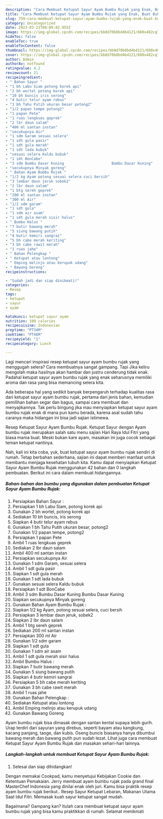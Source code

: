 ```yaml
---
description: "Cara Membuat Ketupat Sayur Ayam Bumbu Rujak yang Enak, Buat Buka Puasa}"
title: "Cara Membuat Ketupat Sayur Ayam Bumbu Rujak yang Enak, Buat Buka Puasa}"
slug: 759-cara-membuat-ketupat-sayur-ayam-bumbu-rujak-yang-enak-buat-buka-puasa
category: Uncategorized
date: 2023-03-21T08:09:02.955Z
image: https://img-global.cpcdn.com/recipes/bb8d70b8bd4b4121/680x482cq70/ketupat-sayur-ayam-bumbu-rujak-foto-resep-utama.jpg
hideToc: false
enableToc: true
enableTocContent: false
thumbnail: https://img-global.cpcdn.com/recipes/bb8d70b8bd4b4121/680x482cq70/ketupat-sayur-ayam-bumbu-rujak-foto-resep-utama.jpg
cover: https://img-global.cpcdn.com/recipes/bb8d70b8bd4b4121/680x482cq70/ketupat-sayur-ayam-bumbu-rujak-foto-resep-utama.jpg
author: Admin
authorAv: notfound
ratingvalue: 4.2
reviewcount: 21
recipeingredient:
- " Bahan Sayur "
- "1 bh Labu Siam potong korek api"
- "2 bh wortel potong korek api"
- "10 bh buncis iris serong"
- "4 butir telur ayam rebus"
- "1 bh Tahu Putih ukuran besar potong2"
- "1/2 papan tempe potong2"
- "1 papan Pete"
- "1 ruas lengkuas geprek"
- "2 lbr daun salam"
- "400 ml santan instan"
- "secukupnya Air"
- "1 sdm Garam sesuai selera"
- "1 sdt gula pasir"
- "1 sdt gula merah"
- "1 sdt lada bubuk"
- "sesuai selera Kaldu bubuk"
- "1 sdt BonCabe"
- "3 sdm Bumbu Dasar Kuning                      Bumbu Dasar Kuning"
- "secukupnya Minyak goreng"
- " Bahan Ayam Bumbu Rujak "
- "1/2 kg Ayam potong sesuai selera cuci bersih"
- "3 lembar daun jeruk sobek2"
- "2 lbr daun salam"
- "1 btg sereh geprek"
- "200 ml santan instan"
- "300 ml Air"
- "1/2 sdm garam"
- "1 sdt gula"
- "1 sdm air asam"
- "1 sdt gula merah sisir halus"
- " Bumbu Halus "
- "7 butir bawang merah"
- "5 siung bawang putih"
- "4 butir kemiri sangrai"
- "5 bh cabe merah keriting"
- "3 bh cabe rawit merah"
- "1 ruas jahe"
- " Bahan Pelengkap "
- " Ketupat atau lontong"
- " Emping melinjo atau kerupuk udang"
- " Bawang Goreng"
recipeinstructions:

- "Sudah jadi dan siap dinikmati!"
categories:
- Resep
tags:
- ketupat
- sayur
- ayam

katakunci: ketupat sayur ayam 
nutrition: 109 calories
recipecuisine: Indonesian
preptime: "PT34M"
cooktime: "PT46M"
recipeyield: "1"
recipecategory: Lunch

---
```



Lagi mencari inspirasi resep ketupat sayur ayam bumbu rujak yang menggugah selera? Cara membuatnya sangat gampang. Tapi Jika keliru mengolah maka hasilnya akan hambar dan justru cenderung tidak enak. Padahal ketupat sayur ayam bumbu rujak yang enak seharusnya memiliki aroma dan rasa yang bisa memancing selera kita.


Ada beberapa hal yang sedikit banyak berpengaruh terhadap kualitas rasa dari ketupat sayur ayam bumbu rujak, pertama dari jenis bahan, kemudian pemilihan bahan segar dan bagus, sampai cara membuat dan menyajikannya. Tak perlu bingung jika mau menyiapkan ketupat sayur ayam bumbu rujak enak di mana pun kamu berada, karena asal sudah tahu caranya maka hidangan ini bisa jadi sajian istimewa.

Resep Ketupat Sayur Ayam Bumbu Rujak. Ketupat Sayur dengan Ayam bumbu rujak merupakan salah satu menu sajian Hari Raya Idul Fitri yang biasa mama buat. Meski bukan kare ayam, masakan ini juga cocok sebagai teman ketupat nantinya.


Nah, kali ini kita coba, yuk, buat ketupat sayur ayam bumbu rujak sendiri di rumah. Tetap berbahan sederhana, sajian ini dapat memberi manfaat untuk membantu menjaga kesehatan tubuh kita. Kamu dapat menyiapkan Ketupat Sayur Ayam Bumbu Rujak menggunakan 42 bahan dan 0 langkah pembuatan. Berikut ini cara dalam membuat hidangannya.

<!--inarticleads1-->

##### Bahan-bahan dan bumbu yang digunakan dalam pembuatan Ketupat Sayur Ayam Bumbu Rujak:

1. Persiapkan  Bahan Sayur :
1. Persiapkan 1 bh Labu Siam, potong korek api
1. Gunakan 2 bh wortel, potong korek api
1. Sediakan 10 bh buncis, iris serong
1. Siapkan 4 butir telur ayam rebus
1. Gunakan 1 bh Tahu Putih ukuran besar, potong2
1. Gunakan 1/2 papan tempe, potong2
1. Persiapkan 1 papan Pete
1. Ambil 1 ruas lengkuas geprek
1. Sediakan 2 lbr daun salam
1. Ambil 400 ml santan instan
1. Persiapkan secukupnya Air
1. Gunakan 1 sdm Garam, sesuai selera
1. Ambil 1 sdt gula pasir
1. Siapkan 1 sdt gula merah
1. Gunakan 1 sdt lada bubuk
1. Gunakan sesuai selera Kaldu bubuk
1. Persiapkan 1 sdt BonCabe
1. Ambil 3 sdm Bumbu Dasar Kuning                      Bumbu Dasar Kuning
1. Siapkan secukupnya Minyak goreng
1. Gunakan  Bahan Ayam Bumbu Rujak :
1. Siapkan 1/2 kg Ayam, potong sesuai selera, cuci bersih
1. Persiapkan 3 lembar daun jeruk, sobek2
1. Siapkan 2 lbr daun salam
1. Ambil 1 btg sereh geprek
1. Sediakan 200 ml santan instan
1. Persiapkan 300 ml Air
1. Gunakan 1/2 sdm garam
1. Siapkan 1 sdt gula
1. Gunakan 1 sdm air asam
1. Ambil 1 sdt gula merah sisir halus
1. Ambil  Bumbu Halus :
1. Siapkan 7 butir bawang merah
1. Gunakan 5 siung bawang putih
1. Siapkan 4 butir kemiri sangrai
1. Persiapkan 5 bh cabe merah keriting
1. Gunakan 3 bh cabe rawit merah
1. Ambil 1 ruas jahe
1. Gunakan  Bahan Pelengkap :
1. Sediakan  Ketupat atau lontong
1. Ambil  Emping melinjo atau kerupuk udang
1. Gunakan  Bawang Goreng


Ayam bumbu rujak bisa dimasak dengan santan kental supaya lebih gurih. Urap terdiri dari sayuran yang direbus, seperti bayam atau kangkung, kacang panjang, taoge, dan kubis. Oseng buncis biasanya hanya dibumbui bawang merah dan bawang putih pun sudah lezat. Lihat juga cara membuat Ketupat Sayur Ayam Bumbu Rujak dan masakan sehari-hari lainnya. 

<!--inarticleads2-->

##### Langkah-langkah untuk membuat Ketupat Sayur Ayam Bumbu Rujak:


1. Selesai dan siap dihidangkan!

Dengan memakai Cookpad, kamu menyetujui Kebijakan Cookie dan Ketentuan Pemakaian. Jerry membuat ayam bumbu rujak pada grand final MasterChef Indonesia yang dinilai enak oleh juri. Kamu bisa praktik resep ayam bumbu rujak berikut.. Resep Sayur Ketupat Lebaran, Makanan Utama Saat Idul Fitri. Memasak kuah sayur ketupat sangat mudah. 

Bagaimana? Gampang kan? Itulah cara membuat ketupat sayur ayam bumbu rujak yang bisa kamu praktikkan di rumah. Selamat menikmati
